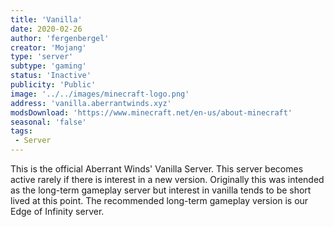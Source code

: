 ```yaml
---
title: 'Vanilla'
date: 2020-02-26
author: 'fergenbergel'
creator: 'Mojang'
type: 'server'
subtype: 'gaming'
status: 'Inactive'
publicity: 'Public'
image: '../../images/minecraft-logo.png'
address: 'vanilla.aberrantwinds.xyz'
modsDownload: 'https://www.minecraft.net/en-us/about-minecraft'
seasonal: 'false'
tags:
 - Server
---
```


This is the official Aberrant Winds' Vanilla Server. This server becomes active rarely if there is interest in a new version. Originally this was intended as the long-term gameplay server but interest in vanilla tends to be short lived at this point. The recommended long-term gameplay version is our Edge of Infinity server.